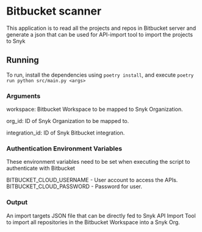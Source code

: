 # Bitbucket scanner

This application is to read all the projects and repos in Bitbucket server and generate a json that can be used for API-import tool to import the projects to Snyk

## Running
To run, install the dependencies using `poetry install`, and execute `poetry run python src/main.py <args>`

### Arguments

workspace: Bitbucket Workspace to be mapped to Snyk Organization.

org_id: ID of Snyk Organization to be mapped to.

integration_id: ID of Snyk Bitbucket integration.

### Authentication Environment Variables

These environment variables need to be set when executing the script to authenticate with Bitbucket

BITBUCKET_CLOUD_USERNAME - User account to access the APIs.
BITBUCKET_CLOUD_PASSWORD - Password for user.

### Output

An import targets JSON file that can be directly fed to Snyk API Import Tool to import all repositories in the Bitbucket Workspace into a Snyk Org.